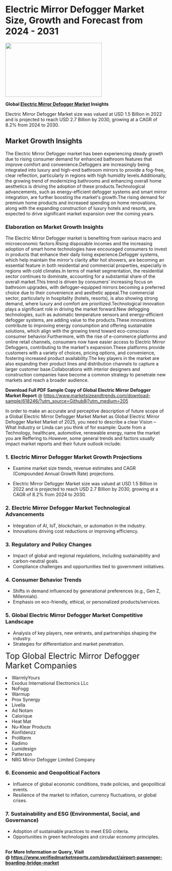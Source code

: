 <H1>Electric Mirror Defogger Market Size, Growth and Forecast from 2024 - 2031</H1><img class="aligncenter size-medium wp-image-584254" src="https://thirdeyenews.in/wp-content/uploads/2024/09/Global-Market-Research-300x168.jpeg" alt="" width="300" height="168" /><p><strong>Global&nbsp;<a href="https://www.marketsizeandtrends.com/download-sample/618246/?utm_source=Github8j?utm_medium=205">Electric Mirror Defogger Market</a> Insights</strong></p><p>Electric Mirror Defogger Market size was valued at USD 1.5 Billion in 2022 and is projected to reach USD 2.7 Billion by 2030, growing at a CAGR of 8.2% from 2024 to 2030.</p><p><h2>Market Growth Insights</h2> The Electric Mirror Defogger market has been experiencing steady growth due to rising consumer demand for enhanced bathroom features that improve comfort and convenience.Defoggers are increasingly being integrated into luxury and high-end bathroom mirrors to provide a fog-free, clear reflection, particularly in regions with high humidity levels.Additionally, the growing trend of modernizing bathrooms and enhancing overall home aesthetics is driving the adoption of these products.Technological advancements, such as energy-efficient defogger systems and smart mirror integration, are further boosting the market's growth.The rising demand for premium home products and increased spending on home renovations, along with the expanding construction of luxury hotels and resorts, are expected to drive significant market expansion over the coming years.<h3>Elaboration on Market Growth Insights</h3> The Electric Mirror Defogger market is benefiting from various macro and microeconomic factors.Rising disposable incomes and the increasing adoption of smart home technologies have encouraged consumers to invest in products that enhance their daily living experience.Defogger systems, which help maintain the mirror's clarity after hot showers, are becoming an essential feature in both residential and commercial properties, especially in regions with cold climates.In terms of market segmentation, the residential sector continues to dominate, accounting for a substantial share of the overall market.This trend is driven by consumers’ increasing focus on bathroom upgrades, with defogger-equipped mirrors becoming a preferred choice due to their convenience and aesthetic appeal.The commercial sector, particularly in hospitality (hotels, resorts), is also showing strong demand, where luxury and comfort are prioritized.Technological innovation plays a significant role in driving the market forward.New defogging technologies, such as automatic temperature sensors and energy-efficient defogger systems, are adding value to the products.These innovations contribute to improving energy consumption and offering sustainable solutions, which align with the growing trend toward eco-conscious consumer behavior.Furthermore, with the rise of e-commerce platforms and online retail channels, consumers now have easier access to Electric Mirror Defoggers, contributing to the market's expansion.These platforms provide customers with a variety of choices, pricing options, and convenience, fostering increased product availability.The key players in the market are also expanding their product lines and distribution channels to capture a larger customer base.Collaborations with interior designers and construction companies have become a common strategy to penetrate new markets and reach a broader audience.<p><span class=""><strong>Download Full PDF Sample Copy of Global Electric Mirror Defogger Market Report</strong> @ <a href="https://www.marketsizeandtrends.com/download-sample/618246/?utm_source=Github8j?utm_medium=205" target="_blank">https://www.marketsizeandtrends.com/download-sample/618246/?utm_source=Github8j?utm_medium=205</a></span></p><p>In order to make an accurate and perceptive description of future scope of a Global&nbsp;Electric Mirror Defogger Market Market as Global&nbsp;Electric Mirror Defogger Market Market of 2025, you need to describe a clear Vision &ndash; What Industry or Linda can you think of for example: Quote from a Technology, healthcare, automotive, renewable energy, name the market you are Reffering to.However, some general trends and factors usually impact market reports and their future outlook include:</p><h3>1.&nbsp;<strong>Electric Mirror Defogger Market Growth Projections</strong></h3><ul><li>Examine market size trends, revenue estimates and CAGR (Compounded Annual Growth Rate) projections.</li><li><p>Electric Mirror Defogger Market size was valued at USD 1.5 Billion in 2022 and is projected to reach USD 2.7 Billion by 2030, growing at a CAGR of 8.2% from 2024 to 2030.</p></li></ul><h3>2.&nbsp;<strong>Electric Mirror Defogger Market Technological Advancements</strong></h3><ul><li>Integration of AI, IoT, blockchain, or automation in the industry.</li><li>Innovations driving cost reductions or improving efficiency.</li></ul><h3>3.&nbsp;<strong>Regulatory and Policy Changes</strong></h3><ul><li>Impact of global and regional regulations, including sustainability and carbon-neutral goals.</li><li>Compliance challenges and opportunities tied to government initiatives.</li></ul><h3>4.&nbsp;<strong>Consumer Behavior Trends</strong></h3><ul><li>Shifts in demand influenced by generational preferences (e.g., Gen Z, Millennials).</li><li>Emphasis on eco-friendly, ethical, or personalized products/services.</li></ul><h3>5.&nbsp;<strong>Global Electric Mirror Defogger Market Competitive Landscape</strong></h3><ul><li>Analysis of key players, new entrants, and partnerships shaping the industry.</li><li>Strategies for differentiation and market penetration.</li></ul><p data-pm-slice="1 1 []"><span style="color: inherit; font-family: inherit; font-size: 25px;">Top Global Electric Mirror Defogger Market Companies</span></p><div class="" data-test-id=""><p><li>WarmlyYours</li><li> Exodus International Electronics LLc</li><li> NoFogg</li><li> Warmup</li><li> Prox Synergy</li><li> Livella</li><li> Ad Notam</li><li> Calorique</li><li> Heat Mat</li><li> Nu-Klear Products</li><li> Konfidenzz</li><li> ProWarm</li><li> Radimo</li><li> Lumidesign</li><li> Patterson</li><li> NRG Mirror Defogger Limited Company</li></p></div><h3>6.&nbsp;<strong>Economic and Geopolitical Factors</strong></h3><ul><li>Influence of global economic conditions, trade policies, and geopolitical events.</li><li>Resilience of the market to inflation, currency fluctuations, or global crises.</li></ul><h3>7.&nbsp;<strong>Sustainability and ESG (Environmental, Social, and Governance)</strong></h3><ul><li>Adoption of sustainable practices to meet ESG criteria.</li><li>Opportunities in green technologies and circular economy principles.</li></ul><h2><strong style="font-size: 14px;">For More Information or Query, Visit @&nbsp;</strong><a style="background-color: #ffffff; font-size: 14px;" href="https://www.marketsizeandtrends.com/report/electric-mirror-defogger-market/" target="_blank">https://www.verifiedmarketreports.com/product/airport-passenger-boarding-bridge-market</a></h2>